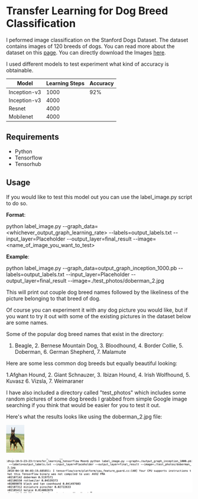 # Transfer Learning for Dog Breed Classification

I peformed image classification on the Stanford Dogs Dataset. The dataset contains images of 120 breeds of dogs. You can read more about the dataset on this [page]. You can directly download the Images [here]. <br>

I used different models to test experiment what kind of accuracy is obtainable. <br>

|Model        | Learning Steps | Accuracy|
|-------------|----------------|----------|
|Inception-v3 | 1000           | 92%      |
|Inception-v3 | 4000           |          |
|Resnet       | 4000           |          |
|Mobilenet    | 4000           |          |


## Requirements
* Python <br>
* Tensorflow <br>
* Tensorhub <br>

## Usage
If you would like to test this model out you can use the label_image.py script to do so. <br>

__Format__:

python label_image.py --graph_data=<whichever_output_graph_learning_rate> --labels=output_labels.txt --input_layer=Placeholder --output_layer=final_result --image=<name_of_image_you_want_to_test> <br>

__Example__:

python label_image.py --graph_data=output_graph_inception_1000.pb --labels=output_labels.txt --input_layer=Placeholder --output_layer=final_result --image=./test_photos/doberman_2.jpg <br>

This will print out couple dog breed names followed by the likeliness of the picture belonging to that breed of dog. <br>

Of course you can experiment it with any dog picture you would like, but if you want to try it out with some of the existing pictures in the dataset below are some names. <br>

Some of the popular dog breed names that exist in the directory: <br>

1. Beagle, 2. Bernese Mountain Dog, 3. Bloodhound, 4. Border Collie, 5. Doberman, 6. German Shepherd, 7. Malamute <br>

Here are some less common dog breeds but equally beautiful looking: <br>

1.Afghan Hound, 2. Giant Schnauzer, 3. Ibizan Hound, 4. Irish Wolfhound, 5. Kuvasz 6. Vizsla, 7. Weimaraner <br>

I have also included a directory called "test_photos" which includes some random pictures of some dog breeds I grabbed from simple Google image searching if you think that would be easier for you to test it out.

Here's what the results looks like using the doberman_2.jpg file: <br>

<img src="https://github.com/moon05/transfer_learning_tensorflow/blob/master/test_photos/doberman_2.jpg" height="75">

![alt text][result]<br>


[page]: http://vision.stanford.edu/aditya86/ImageNetDogs/
[here]: http://vision.stanford.edu/aditya86/ImageNetDogs/images.tar
[dob_2]: https://github.com/moon05/transfer_learning_tensorflow/blob/master/test_photos/doberman_2.jpg
[result]: https://github.com/moon05/transfer_learning_tensorflow/blob/master/sample_result_screenshot.png

